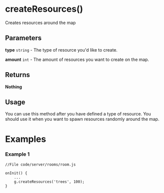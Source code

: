 # createResources()

Creates resources around the map

## Parameters

**type** `string` - The type of resource you'd like to create.

**amount** `int` - The amount of resources you want to create on the map.

## Returns

**Nothing**

## Usage

You can use this method after you have defined a type of resource. You should use it when you want to spawn resources randomly around the map.

# Examples

### Example 1

```
//File code/server/rooms/room.js
​
onInit() {
	...
	g.createResources('trees', 100);
}
```
